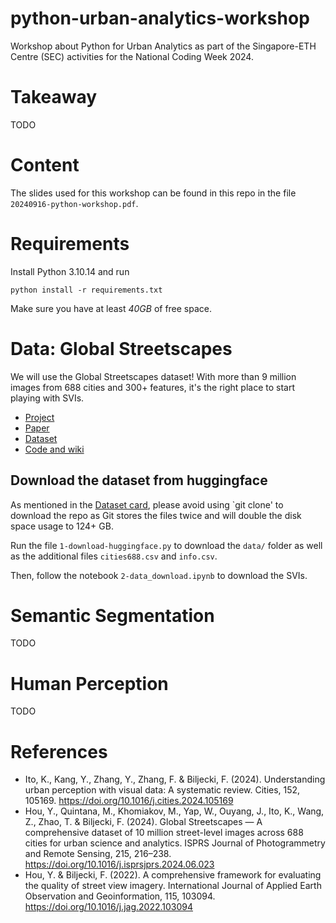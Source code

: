# python-urban-analytics-workshop
Workshop about Python for Urban Analytics as part of the Singapore-ETH Centre (SEC) activities for the National Coding Week 2024.

# Takeaway
TODO

# Content

The slides used for this workshop can be found in this repo in the file `20240916-python-workshop.pdf`.

# Requirements

Install Python 3.10.14 and run

```
python install -r requirements.txt
```

Make sure you have at least *40GB* of free space.

# Data: Global Streetscapes

We will use the Global Streetscapes dataset! With more than 9 million images from 688 cities and 300+ features, it's the right place to start playing with SVIs.

- [Project](https://ual.sg/project/global-streetscapes/)
- [Paper](https://www.sciencedirect.com/science/article/pii/S0924271624002612)
- [Dataset](https://huggingface.co/datasets/NUS-UAL/global-streetscapes)
- [Code and wiki](https://github.com/ualsg/global-streetscapes)

## Download the dataset from huggingface
As mentioned in the [Dataset card](https://huggingface.co/datasets/NUS-UAL/global-streetscapes), please avoid using `git clone' to download the repo as Git stores the files twice and will double the disk space usage to 124+ GB.

Run the file `1-download-huggingface.py` to download the `data/` folder as well as the additional files `cities688.csv` and `info.csv`.

Then, follow the notebook `2-data_download.ipynb` to download the SVIs.

# Semantic Segmentation
TODO

# Human Perception
TODO

# References

- Ito, K., Kang, Y., Zhang, Y., Zhang, F. & Biljecki, F. (2024). Understanding urban perception with visual data: A systematic review. Cities, 152, 105169. https://doi.org/10.1016/j.cities.2024.105169
- Hou, Y., Quintana, M., Khomiakov, M., Yap, W., Ouyang, J., Ito, K., Wang, Z., Zhao, T. & Biljecki, F. (2024). Global Streetscapes — A comprehensive dataset of 10 million street-level images across 688 cities for urban science and analytics. ISPRS Journal of Photogrammetry and Remote Sensing, 215, 216–238. https://doi.org/10.1016/j.isprsjprs.2024.06.023
- Hou, Y. & Biljecki, F. (2022). A comprehensive framework for evaluating the quality of street view imagery. International Journal of Applied Earth Observation and Geoinformation, 115, 103094. https://doi.org/10.1016/j.jag.2022.103094


